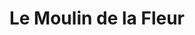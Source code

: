 ---
title: "Le Moulin de la Fleur"
url: /ciudad-autonoma-de-buenos-aires/le-moulin-de-la-fleur/
shop: Bäckerei
---